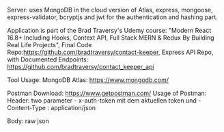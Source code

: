 Server: uses MongoDB in the cloud version of Atlas, express, mongoose, express-validator, bcryptjs and jwt for the authentication and hashing part.

Application is part of the Brad Traversy's Udemy course: "Modern React 16.8+ Including Hooks, Context API, Full Stack MERN & Redux By Building Real Life Projects", Final Code Repo:https://github.com/bradtraversy/contact-keeper, Express API Repo, with Documented Endpoints: 
https://github.com/bradtraversy/contact_keeper_api




Tool Usage:
MongoDB Atlas: https://www.mongodb.com/

Postman Download: https://www.getpostman.com/
Usage of Postman:
Header: two parameter   - x-auth-token mit dem aktuellen token und 
                        - Content-Type : application/json

Body: raw json